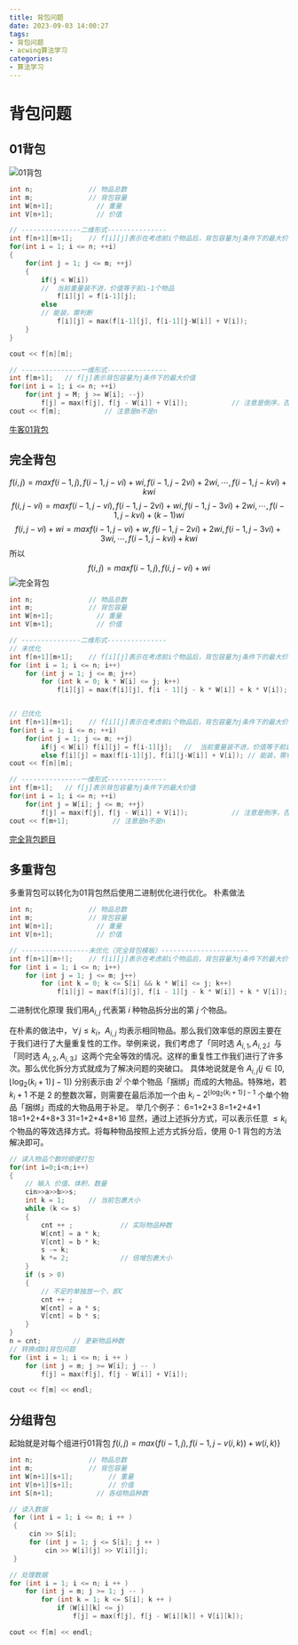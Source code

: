 ```yaml
---
title: 背包问题
date: 2023-09-03 14:00:27
tags:
- 背包问题
- acwing算法学习
categories:
- 算法学习
---
```

# 背包问题

## 01背包
![01背包](https://cdn.jsdelivr.net/gh/bugcat9/blog-image-bed@main/算法学习/01背包.png)
<!--more-->
```c++
int n;              // 物品总数
int m;              // 背包容量
int W[n+1];           // 重量 
int V[n+1];           // 价值

// ---------------二维形式---------------
int f[n+1][m+1];    // f[i][j]表示在考虑前i个物品后，背包容量为j条件下的最大价值
for(int i = 1; i <= n; ++i)
{
    for(int j = 1; j <= m; ++j)
    {
        if(j < W[i]) 
        //  当前重量装不进，价值等于前i-1个物品
            f[i][j] = f[i-1][j];      
        else 
        // 能装，需判断  
            f[i][j] = max(f[i-1][j], f[i-1][j-W[i]] + V[i]); 
    }
} 

cout << f[n][m];

// ---------------一维形式---------------
int f[m+1];   // f[j]表示背包容量为j条件下的最大价值
for(int i = 1; i <= n; ++i) 
    for(int j = M; j >= W[i]; --j)
        f[j] = max(f[j], f[j - W[i]] + V[i]);           // 注意是倒序，否则出现写后读错误
cout << f[m];           // 注意是m不是n
```
[牛客01背包](https://www.nowcoder.com/questionTerminal/708f0442863a46279cce582c4f508658)

## 完全背包
$$
f(i,j)=max{f(i−1,j),f(i−1,j−vi)+wi,f(i−1,j−2vi)+2wi,⋯,f(i−1,j−kvi)+kwi}
$$
$$
f(i,j−vi)=max{f(i−1,j−vi),f(i−1,j−2vi)+wi,f(i−1,j−3vi)+2wi,⋯,f(i−1,j−kvi)+(k−1)wi}
$$
$$
f(i,j−vi)+wi=max{f(i−1,j−vi)+w,f(i−1,j−2vi)+2wi,f(i−1,j−3vi)+3wi,⋯,f(i−1,j−kvi)+kwi}
$$
所以
$$
f(i,j)=max{f(i−1,j),f(i,j−vi)+wi}
$$
![完全背包](https://cdn.jsdelivr.net/gh/bugcat9/blog-image-bed@main/算法学习/完全背包.png)
```c++
int n;              // 物品总数
int m;              // 背包容量
int W[n+1];           // 重量 
int V[m+1];           // 价值

// ---------------二维形式---------------
// 未优化
int f[n+1][m+1];    // f[i][j]表示在考虑前i个物品后，背包容量为j条件下的最大价值
for (int i = 1; i <= n; i++)
    for (int j = 1; j <= m; j++)
        for (int k = 0; k * W[i] <= j; k++)
            f[i][j] = max(f[i][j], f[i - 1][j - k * W[i]] + k * V[i]);


// 已优化
int f[n+1][m+1];    // f[i][j]表示在考虑前i个物品后，背包容量为j条件下的最大价值
for(int i = 1; i <= n; ++i) 
    for(int j = 1; j <= m; ++j)
        if(j < W[i]) f[i][j] = f[i-1][j];   //  当前重量装不进，价值等于前i-1个物品   
        else f[i][j] = max(f[i-1][j], f[i][j-W[i]] + V[i]); // 能装，需判断  
cout << f[n][m];

// ---------------一维形式---------------
int f[m+1];   // f[j]表示背包容量为j条件下的最大价值
for(int i = 1; i <= n; ++i) 
    for(int j = W[i]; j <= m; ++j)
        f[j] = max(f[j], f[j - W[i]] + V[i]);           // 注意是倒序，否则出现写后读错误
cout << f[m+1];           // 注意是m不是n
```
[完全背包题目](https://www.acwing.com/problem/content/description/3/)
## 多重背包
多重背包可以转化为01背包然后使用二进制优化进行优化。
朴素做法
```c++
int n;              // 物品总数
int m;              // 背包容量
int W[n+1];           // 重量 
int V[n+1];           // 价值

// -----------------未优化（完全背包模板）----------------------
int f[n+1][m+!];    // f[i][j]表示在考虑前i个物品后，背包容量为j条件下的最大价值
for (int i = 1; i <= n; i++)
    for (int j = 1; j <= m; j++)
        for (int k = 0; k <= S[i] && k * W[i] <= j; k++)
            f[i][j] = max(f[i][j], f[i - 1][j - k * W[i]] + k * V[i]);
```
二进制优化原理
我们用$A_{i,j}$ 代表第 $i$ 种物品拆分出的第 $j$ 个物品。

在朴素的做法中，$\forall j\le k_i，A_{i,j}$ 均表示相同物品。那么我们效率低的原因主要在于我们进行了大量重复性的工作。举例来说，我们考虑了「同时选 $A_{i,1},A_{i,2}$」与「同时选 $A_{i,2},A_{i,3}$」这两个完全等效的情况。这样的重复性工作我们进行了许多次。那么优化拆分方式就成为了解决问题的突破口。
具体地说就是令 $A_{i,j}\left(j\in\left[0,\lfloor \log_2(k_i+1)\rfloor-1\right]\right)$ 分别表示由 $2^{j}$ 个单个物品「捆绑」而成的大物品。特殊地，若 $k_i+1$ 不是 2 的整数次幂，则需要在最后添加一个由 $k_i-2^{\lfloor \log_2(k_i+1)\rfloor-1}$ 个单个物品「捆绑」而成的大物品用于补足。
举几个例子：
6=1+2+3
8=1+2+4+1
18=1+2+4+8+3
31=1+2+4+8+16
显然，通过上述拆分方式，可以表示任意 $\le k_i$ 个物品的等效选择方式。将每种物品按照上述方式拆分后，使用 0-1 背包的方法解决即可。
```c++
// 读入物品个数时顺便打包
for(int i=0;i<n;i++)
{
    // 输入 价值、体积、数量
    cin>>a>>b>>s;
    int k = 1;      // 当前包裹大小
    while (k <= s)
    {
        cnt ++ ;            // 实际物品种数
        W[cnt] = a * k;
        V[cnt] = b * k;
        s -= k;
        k *= 2;             // 倍增包裹大小
    }
    if (s > 0)
    {
        // 不足的单独放一个，即C
        cnt ++ ;
        W[cnt] = a * s;
        V[cnt] = b * s;
    }
}
n = cnt;        // 更新物品种数
// 转换成01背包问题
for (int i = 1; i <= n; i ++ )
    for (int j = m; j >= W[i]; j -- )
        f[j] = max(f[j], f[j - W[i]] + V[i]);

cout << f[m] << endl;
```
## 分组背包
起始就是对每个组进行01背包
$f(i,j)=max\{f(i−1,j),f(i−1,j−v(i,k))+w(i,k)\}$
```c++
int n;              // 物品总数
int m;              // 背包容量
int W[n+1][s+1];         // 重量 
int V[n+1][s+1];         // 价值
int S[n+1];           // 各组物品种数

// 读入数据
 for (int i = 1; i <= n; i ++ )
 {
     cin >> S[i];
     for (int j = 1; j <= S[i]; j ++ )
         cin >> W[i][j] >> V[i][j];
 }

// 处理数据
for (int i = 1; i <= n; i ++ )
    for (int j = m; j >= 1; j -- )
        for (int k = 1; k <= S[i]; k ++ )
            if (W[i][k] <= j)
                f[j] = max(f[j], f[j - W[i][k]] + V[i][k]);

cout << f[m] << endl;
```